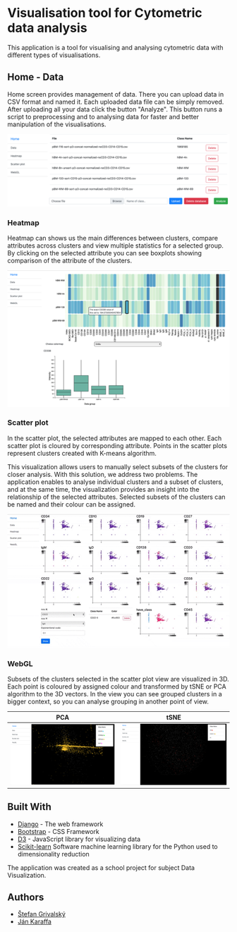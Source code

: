 # Visualisation tool for Cytometric data analysis

This application is a tool for visualising and analysing cytometric data with different types of visualisations.

## Home - Data

Home screen provides management of data. 
There you can upload data in CSV format and named it. 
Each uploaded data file can be simply removed.
After uploading all your data click the button "Analyze".
This button runs a script to preprocessing and to analysing data for faster and better manipulation of the visualisations.

![Home](img/home.png)


### Heatmap
Heatmap can shows us the main differences between clusters, compare attributes across clusters and view multiple statistics for a selected group. 
By clicking on the selected attribute you can see boxplots showing comparison of the attribute of the clusters.

![Heatmap](img/heatmap.png)

### Scatter plot

In the scatter plot, the selected attributes are mapped to each other. 
Each scatter plot is cloured by corresponding attribute.
Points in the scatter plots represent clusters created with K-means algorithm.

This visualization allows users to manually select subsets of the clusters for closer analysis. 
With this solution, we address two problems.
The application enables to analyse individual clusters and a subset of clusters, and at the same time, the visualization provides an insight into the relationship of the selected attributes. 
Selected subsets of the clusters can be named and their colour can be assigned. 

![Scatter plot](img/scatter-plot.gif)

### WebGL

Subsets of the clusters selected in the scatter plot view are visualized in 3D.  
Each point is coloured by assigned colour and transformed by tSNE or PCA algorithm to the 3D vectors.
In the view you can see grouped clusters in a bigger context, so you can analyse grouping in another point of view.

PCA | tSNE
:----------:|:----------:
![Not-safety view](img/PCA.png)  |  ![Safety view](img/tSNE.png)


## Built With

* [Django](https://docs.djangoproject.com/en/2.1/) - The web framework
* [Bootstrap](https://getbootstrap.com/docs/3.3/getting-started/) - CSS Framework
* [D3](https://github.com/d3/d3/wiki) - JavaScript library for visualizing data
* [Scikit-learn](https://scikit-learn.org/stable/index.html) Software machine learning library for the Python used to dimensionality reduction

The application was created as a school project for subject Data Visualization.

## Authors
- [Štefan Grivalský](https://www.linkedin.com/in/%C5%A1tefan-grivalsk%C3%BD-616628178/)
- [Ján Karaffa](https://www.linkedin.com/in/karaffajan/)